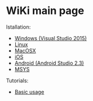 # WiKi main page

Istallation:
- [Windows (Visual Studio 2015)](InstallMSVS.md)
- [Linux](InstallLinux.md)
- [MacOSX](InstallMacOSX.md)
- [iOS](InstallIOS.md)
- [Android (Android Studio 2.3)](InstallAndroid.adoc)
- [MSYS](InstallMSYS.md)

Tutorials:
- [Basic usage](UsageTutorial.md)

